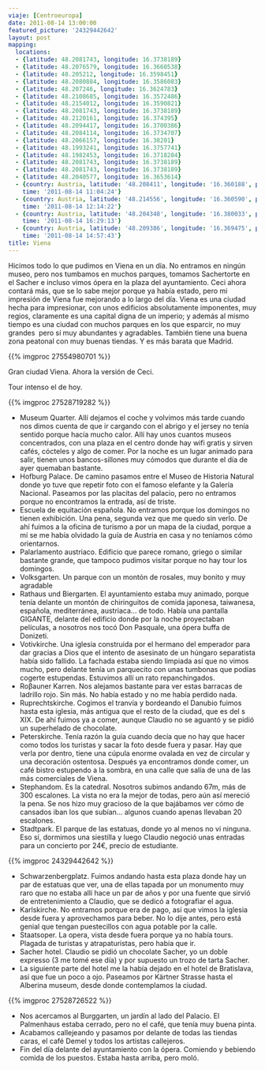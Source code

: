 ```yaml
---
viaje: [Centroeuropa]
date: 2011-08-14 13:00:00
featured_picture: '24329442642'
layout: post
mapping:
  locations:
  - {latitude: 48.2081743, longitude: 16.3738189}
  - {latitude: 48.2076579, longitude: 16.3660538}
  - {latitude: 48.205212, longitude: 16.3598451}
  - {latitude: 48.2080884, longitude: 16.3586083}
  - {latitude: 48.207246, longitude: 16.3624783}
  - {latitude: 48.2108685, longitude: 16.3572486}
  - {latitude: 48.2154012, longitude: 16.3590821}
  - {latitude: 48.2081743, longitude: 16.3738189}
  - {latitude: 48.2120161, longitude: 16.374395}
  - {latitude: 48.2094417, longitude: 16.3700386}
  - {latitude: 48.2084114, longitude: 16.3734707}
  - {latitude: 48.2066157, longitude: 16.38201}
  - {latitude: 48.1993241, longitude: 16.3757741}
  - {latitude: 48.1982453, longitude: 16.3718284}
  - {latitude: 48.2081743, longitude: 16.3738189}
  - {latitude: 48.2081743, longitude: 16.3738189}
  - {latitude: 48.2040577, longitude: 16.3653614}
  - {country: Austria, latitude: '48.208411', longitude: '16.360188', place: Vienna,
    time: '2011-08-14 11:04:24'}
  - {country: Austria, latitude: '48.214556', longitude: '16.360590', place: Vienna,
    time: '2011-08-14 12:14:22'}
  - {country: Austria, latitude: '48.204348', longitude: '16.380033', place: Vienna,
    time: '2011-08-14 16:29:13'}
  - {country: Austria, latitude: '48.209386', longitude: '16.369475', place: Vienna,
    time: '2011-08-14 14:57:43'}
title: Viena
---
```

Hicimos todo lo que pudimos en Viena en un día. No entramos en ningún museo, pero nos tumbamos en muchos parques, tomamos Sachertorte en el Sacher e incluso vimos ópera en la plaza del ayuntamiento. Ceci ahora contará más, que se lo sabe mejor porque ya había estado, pero mi impresión de Viena fue mejorando a lo largo del día. Viena es una ciudad hecha para impresionar, con unos edificios absolutamente imponentes, muy regios, claramente es una capital digna de un imperio; y además al mismo tiempo es una ciudad con muchos parques en los que esparcir, no muy grandes  pero sí muy abundantes y agradables. También tiene una buena zona peatonal con muy buenas tiendas. Y es más barata que Madrid.

{{% imgproc 27554980701 %}}

Gran ciudad Viena. Ahora la versión de Ceci.

Tour intenso el de hoy.

{{% imgproc 27528719282 %}}

- Museum Quarter. Allí dejamos el coche y volvimos más tarde cuando nos dimos cuenta de que ir cargando con el abrigo y el jersey no tenía sentido porque hacía mucho calor. Allí hay unos cuantos museos concentrados, con una plaza en el centro donde hay wifi gratis y sirven cafés, cócteles y algo de comer. Por la noche es un lugar animado para salir, tienen unos bancos-sillones muy cómodos que durante el día de ayer quemaban bastante.
- Hofburg Palace. De camino pasamos entre el Museo de Historia Natural donde yo tuve que repetir foto con el famoso elefante y la Galería Nacional. Paseamos por las placitas del palacio, pero no entramos porque no encontramos la entrada, así de triste.
- Escuela de equitación española. No entramos porque los domingos no tienen exhibición. Una pena, segunda vez que me quedo sin verlo. De ahí fuimos a la oficina de turismo a por un mapa de la ciudad, porque a mí se me había olvidado la guía de Austria en casa y no teníamos cómo orientarnos.
- Palarlamento austriaco. Edificio que parece romano, griego o similar bastante grande, que tampoco pudimos visitar porque no hay tour los domingos.
- Volksgarten. Un parque con un montón de rosales, muy bonito y muy agradable
- Rathaus und Biergarten. El ayuntamiento estaba muy animado, porque tenía delante un montón de chiringuitos de comida japonesa, taiwanesa, española, mediterránea, austriaca... de todo. Había una pantalla GIGANTE, delante del edificio donde por la noche proyectaban películas, a nosotros nos tocó Don Pasquale, una ópera buffa de Donizeti.
- Votivkirche. Una iglesia construida por el hermano del emperador para dar gracias a Dios que el intento de asesinato de un húngaro separatista había sido fallido. La fachada estaba siendo limpiada así que no vimos mucho, pero delante tenía un parquecito con unas tumbonas que podías cogerte estupendas. Estuvimos allí un rato repanchingados.
- Roβauner Karren. Nos alejamos bastante para ver estas barracas de ladrillo rojo. Sin más. No había estado y no me había perdido nada.
- Ruprechtskirche. Cogimos el tranvía y bordeando el Danubio fuimos hasta esta iglesia, más antigua que el resto de la ciudad, que es del s XIX. De ahí fuimos ya a comer, aunque Claudio no se aguantó y se pidió un superhelado de chocolate.
- Peterskirche. Tenía razón la guía cuando decía que no hay que hacer como todos los turistas y sacar la foto desde fuera y pasar. Hay que verla por dentro, tiene una cúpula enorme ovalada en vez de circular y una decoración ostentosa. Después ya encontramos donde comer, un café bistro estupendo a la sombra, en una calle que salía de una de las más comerciales de Viena.
- Stephandom. Es la catedral. Nosotros subimos andando 67m, más de 300 escalones. La vista no era la mejor de todas, pero aún así mereció la pena. Se nos hizo muy gracioso de la que bajábamos ver cómo de cansados iban los que subían... algunos cuando apenas llevaban 20 escalones.
- Stadtpark. El parque de las estatuas, donde yo al menos no vi ninguna. Eso sí, dormimos una siestilla y luego Claudio negoció unas entradas para un concierto por 24€, precio de estudiante.

{{% imgproc 24329442642 %}}

- Schwarzenbergplatz. Fuimos andando hasta esta plaza donde hay un par de estatuas que ver, una de ellas tapada por un monumento muy raro que no estaba allí hace un par de años y por una fuente que sirvió de entretenimiento a Claudio, que se dedicó a fotografiar el agua.
- Karlskirche. No entramos porque era de pago, así que vimos la iglesia desde fuera y aprovechamos para beber. No lo dije antes, pero está genial que tengan puestecillos con agua potable por la calle.
- Staatsoper. La opera, vista desde fuera porque ya no había tours. Plagada de turistas y atrapaturistas, pero había que ir.
- Sacher hotel. Claudio se pidió un chocolate Sacher, yo un doble expresso (3 me tomé ese día) y por supuesto un trozo de tarta Sacher.
- La siguiente parte del hotel me la había dejado en el hotel de Bratislava, así que fue un poco a ojo. Paseamos por Kärtner Strasse hasta el Alberina museum, desde donde contemplamos la ciudad.

{{% imgproc 27528726522 %}}

- Nos acercamos al Burggarten, un jardín al lado del Palacio. El Palmenhaus estaba cerrado, pero no el café, que tenía muy buena pinta.
- Acabamos callejeando y pasamos por delante de todas las tiendas caras, el café Demel y todos los artistas callejeros.
- Fin del día delante del ayuntamiento con la ópera. Comiendo y bebiendo comida de los puestos. Estaba hasta arriba, pero moló.